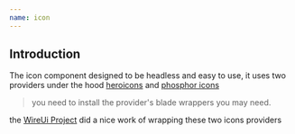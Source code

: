 ```yaml
---
name: icon
---
```


## Introduction 

The icon component designed to be headless and easy to use, it uses two providers under the hood [heroicons](https://heroicons.com) and [phosphor icons](https://phosphoricons.com)

> you need to install the provider's blade wrappers you may need.

the [WireUi Project](https://wireui.com) did a nice work of wrapping these two icons providers 